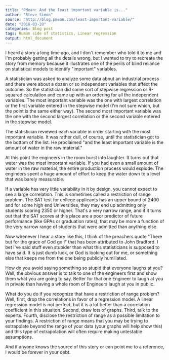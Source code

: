 ```yaml
---
title: "PMean: And the least important variable is..."
author: "Steve Simon"
source: "http://blog.pmean.com/least-important-variable/"
date: "2018-03-28"
categories: Blog post
tags: Human side of statistics, Linear regression
output: html_document
---
```


I heard a story a long time ago, and I don't remember who told it to me
and I'm probably getting all the details wrong, but I wanted to try to
recreate the story from memory because it illustrates one of the perils
of blind reliance on statistical models to identify "important"
variables.

<!---More--->

A statistician was asked to analyze some data about an industrial
process and there were about a dozen or so independent variables that
affect the outcome. So the statistician did some sort of stepwise
regression or R-squared calculation and came up with an ordering for all
the independent variables. The most important variable was the one with
largest correlation or the first variable entered in the stepwise model
(I'm not sure which, but the point is the same either way). The second
most important variable was the one with the second largest correlation
or the second variable entered in the stepwise model.

The statistician reviewed each variable in order starting with the most
important variable. It was rather dull, of course, until the
statistician got to the bottom of the list. He proclaimed "and the least
important variable is the amount of water in the raw material."

At this point the engineers in the room burst into laughter. It turns
out that water was the most important variable. If you had even a small
amount of water in the raw material, the entire production process would
explode. The engineers spent a huge amount of effort to keep the water
down to a level that was barely measurable.

If a variable has very little variability in it by design, you cannot
expect to see a large correlation. This is sometimes called a
restriction of range problem. The SAT test for college applicants has an
upper bound of 2400 and for some high end Universities, they may end up
admitting only students scoring 2350 or higher. That's a very narrow
range, and if it turns out that the SAT scores at this place are a poor
predictor of future performance (like GPAs or graduation rates), that
may be more a function of the very narrow range of students that were
admitted than anything else.

Now whenever I hear a story like this, I think of the preachers quote
"There but for the grace of God go I" that has been attributed to John
Bradford. I bet I've said stuff even stupider than what this
statisticians is supposed to have said. It is just dumb luck, or God is
looking out for me, or something else that keeps me from the one being
publicly humiliated.

How do you avoid saying something so stupid that everyone laughs at you?
Well, the obvious answer is to talk to one of the engineers first and
show them what you are going to say. Better for that one Engineer to
laugh at you in private than having a whole room of Engineers laugh at
you in public.

What do you do if you recognize that have a restriction of range
problem? Well, first, drop the correlations in favor of a regression
model. A linear regression model is not perfect, but it is a lot better
than a correlation coefficient in this situaiton. Second, draw lots of
graphs. Third, talk to the experts. Fourth, disclose the restriction of
range as a possible limitation to your findings. A restriction of range
means that you may be trying to extrapolate beyond the range of your
data (your graphs will help show this) and this type of extrapolation
will often require making untestable assumptions.

And if anyone knows the source of this story or can point me to a
reference, I would be forever in your debt.


